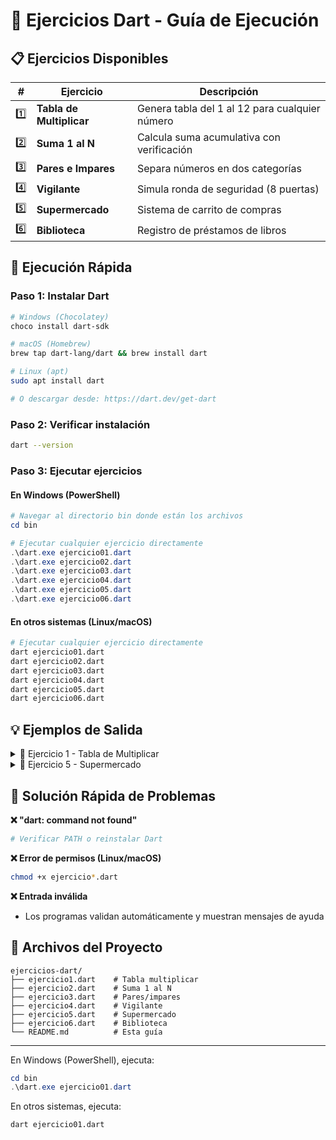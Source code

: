 # 🎯 Ejercicios Dart - Guía de Ejecución

## 📋 Ejercicios Disponibles

| # | Ejercicio | Descripción |
|---|-----------|-------------|
| 1️⃣ | **Tabla de Multiplicar** | Genera tabla del 1 al 12 para cualquier número |
| 2️⃣ | **Suma 1 al N** | Calcula suma acumulativa con verificación |
| 3️⃣ | **Pares e Impares** | Separa números en dos categorías |
| 4️⃣ | **Vigilante** | Simula ronda de seguridad (8 puertas) |
| 5️⃣ | **Supermercado** | Sistema de carrito de compras |
| 6️⃣ | **Biblioteca** | Registro de préstamos de libros |

## 🚀 Ejecución Rápida

### Paso 1: Instalar Dart
```bash
# Windows (Chocolatey)
choco install dart-sdk

# macOS (Homebrew)  
brew tap dart-lang/dart && brew install dart

# Linux (apt)
sudo apt install dart

# O descargar desde: https://dart.dev/get-dart
```

### Paso 2: Verificar instalación
```bash
dart --version
```

### Paso 3: Ejecutar ejercicios

#### En Windows (PowerShell)
```powershell
# Navegar al directorio bin donde están los archivos
cd bin

# Ejecutar cualquier ejercicio directamente
.\dart.exe ejercicio01.dart
.\dart.exe ejercicio02.dart
.\dart.exe ejercicio03.dart
.\dart.exe ejercicio04.dart
.\dart.exe ejercicio05.dart
.\dart.exe ejercicio06.dart
```

#### En otros sistemas (Linux/macOS)
```bash
# Ejecutar cualquier ejercicio directamente
dart ejercicio01.dart
dart ejercicio02.dart
dart ejercicio03.dart
dart ejercicio04.dart
dart ejercicio05.dart
dart ejercicio06.dart
```

## 💡 Ejemplos de Salida

<details>
<summary>🧮 Ejercicio 1 - Tabla de Multiplicar</summary>

```
Entrada: 7
Salida:
7 × 1 = 7
7 × 2 = 14
...
7 × 12 = 84
```
</details>

<details>
<summary>🛒 Ejercicio 5 - Supermercado</summary>

```
Producto #1: Pan → $2.50
Producto #2: Leche → $3.75
Producto #3: 0 (terminar)

TOTAL GASTADO: $6.25
```
</details>

## 🐛 Solución Rápida de Problemas

**❌ "dart: command not found"**
```bash
# Verificar PATH o reinstalar Dart
```

**❌ Error de permisos (Linux/macOS)**
```bash
chmod +x ejercicio*.dart
```

**❌ Entrada inválida**
- Los programas validan automáticamente y muestran mensajes de ayuda

## 📁 Archivos del Proyecto
```
ejercicios-dart/
├── ejercicio1.dart    # Tabla multiplicar
├── ejercicio2.dart    # Suma 1 al N  
├── ejercicio3.dart    # Pares/impares
├── ejercicio4.dart    # Vigilante
├── ejercicio5.dart    # Supermercado
├── ejercicio6.dart    # Biblioteca
└── README.md          # Esta guía
```

---

En Windows (PowerShell), ejecuta:
```powershell
cd bin
.\dart.exe ejercicio01.dart
```

En otros sistemas, ejecuta:
```bash
dart ejercicio01.dart
```